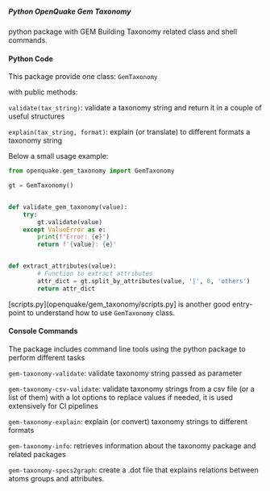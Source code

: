 ##### Python OpenQuake Gem Taxonomy

python package with GEM Building Taxonomy related class and shell commands.

#### Python Code

This package provide one class: ``GemTaxonomy``

with public methods:

``validate(tax_string)``: validate a taxonomy string and return it in a couple of useful structures

``explain(tax_string, format)``: explain (or translate) to different formats a taxonomy string

Below a small usage example:

```python
from openquake.gem_taxonomy import GemTaxonomy

gt = GemTaxonomy()


def validate_gem_taxonomy(value):
    try:
        gt.validate(value)
    except ValueError as e:
        print(f"Error: {e}")
        return f'{value}: {e}'


def extract_attributes(value):
        # Function to extract attributes
        attr_dict = gt.split_by_attributes(value, '|', 0, 'others')
        return attr_dict
```

[scripts.py](openquake/gem_taxonomy/scripts.py] is another good entry-point to understand how to use ``GemTaxonomy`` class.

#### Console Commands

The package includes command line tools using the python package to perform different tasks

``gem-taxonomy-validate``: validate taxonomy string passed as parameter

``gem-taxonomy-csv-validate``: validate taxonomy strings from a csv file (or a list of them) with a lot options to replace values if needed, it is used extensively for CI pipelines

``gem-taxonomy-explain``: explain (or convert) taxonomy strings to different formats

``gem-taxonomy-info``: retrieves information about the taxonomy package and related packages

``gem-taxonomy-specs2graph``: create a .dot file that explains relations between atoms groups and attributes.

